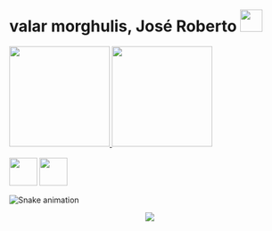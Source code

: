 # valar morghulis, José Roberto <img height="40em" src="https://user-images.githubusercontent.com/40812505/123888140-33bf6580-d929-11eb-8cd7-913b5b8e954c.png"/>

<div>
<a href="https://github.com/jrlimax">
<img height="180em" src="https://github-readme-stats.vercel.app/api?username=jrlimax&show_icons=true&theme=midnight-purple&include_all_commits=true"/>
<img height="180em" src="https://github-readme-stats.vercel.app/api/top-langs/?username=jrlimax&layout=compact&langs_count=6&theme=midnight-purple"/>
</div><br>

<div style="display: inline_block">
<a href="https://www.instagram.com/jrlimax/"><img width="50em" src="https://user-images.githubusercontent.com/40812505/123893035-0a570780-d932-11eb-8fa7-236d9d8902c1.png"></a>
<a href="https://www.linkedin.com/in/jos%C3%A9-roberto-lima-952826165"><img width="50em" src="https://user-images.githubusercontent.com/40812505/123893736-55bde580-d933-11eb-88b5-e4450b7aa304.png"></a> 
</div>
  
![Snake animation](https://github.com/jrlimax/rafaballerini/blob/output/github-contribution-grid-snake.svg)

<p align="center">
	<img src="https://komarev.com/ghpvc/?username=jrlimax&color=4B07AF&style=flat&label=visitors" />
</p>
